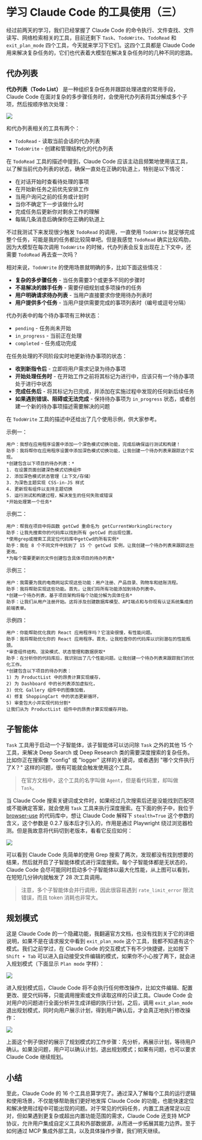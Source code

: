 # 学习 Claude Code 的工具使用（三）

经过前两天的学习，我们已经掌握了 Claude Code 的命令执行、文件查找、文件读写、网络检索相关的工具，目前还剩下 `Task`、`TodoWrite`、`TodoRead` 和 `exit_plan_mode` 四个工具，今天就来学习下它们。这四个工具都是 Claude Code 用来解决复杂任务的，它们也代表着大模型在解决复杂任务时的几种不同的思路。

## 代办列表

**代办列表（Todo List）** 是一种组织复杂任务并跟踪处理进度的常用手段，Claude Code 在面对复杂的多步骤任务时，会使用代办列表将其分解成多个子项，然后按顺序依次处理：

![](./images/claude-code-todo.png)

和代办列表相关的工具有两个：

* `TodoRead` - 读取当前会话的代办列表
* `TodoWrite` - 创建和管理结构化的代办列表

在 `TodoRead` 工具的描述中提到，Claude Code 应该主动且频繁地使用该工具，以了解当前代办列表的状态，确保一直处在正确的轨道上，特别是以下情况：

- 在对话开始时查看待处理的事项
- 在开始新任务之前优先安排工作
- 当用户询问之前的任务或计划时
- 当你不确定下一步该做什么时
- 完成任务后更新你对剩余工作的理解
- 每隔几条消息后确保你在正确的轨道上

不过我测试下来发现很少触发 `TodoRead` 的调用，一直使用 `TodoWrite` 就足够完成整个任务，可能是我的任务都比较简单吧。但是我感觉 `TodoRead` 确实比较鸡肋，因为大模型在每次调用 `TodoWrite` 的时候，代办列表会反复出现在上下文中，还需要 `TodoRead` 再去查一次吗？

相对来说，`TodoWrite` 的使用场景就明确的多，比如下面这些情况：

- **复杂的多步骤任务** - 当任务需要3个或更多不同的步骤时
- **不易解决的棘手任务** - 需要仔细规划或多项操作的任务
- **用户明确请求待办列表** - 当用户直接要求你使用待办列表时
- **用户提供多个任务** - 当用户提供需要完成的事项列表时（编号或逗号分隔）

代办列表中的每个待办事项有三种状态：

- `pending` - 任务尚未开始
- `in_progress` - 当前正在处理
- `completed` - 任务成功完成

在任务处理的不同阶段实时地更新待办事项的状态：

- **收到新指令后** - 立即将用户需求记录为待办事项
- **开始处理任务时** - 在开始工作之前将其标记为进行中，应该只有一个待办事项处于进行中状态
- **完成任务后** - 将其标记为已完成，并添加在实施过程中发现的任何新后续任务
- **如果遇到错误、阻碍或无法完成** - 保持待办事项为 `in_progress` 状态，或者创建一个新的待办事项描述需要解决的问题

在 `TodoWrite` 工具的描述中还给出了几个使用示例，供大家参考。

示例一：

```
用户：我想在应用程序设置中添加一个深色模式切换功能，完成后确保运行测试和构建！
助手：我将帮你在应用程序设置中添加深色模式切换功能，让我创建一个待办列表来跟踪这个实现。
*创建包含以下项目的待办列表：*
1. 在设置页面创建深色模式切换组件
2. 添加深色模式状态管理（上下文/存储）
3. 为深色主题实现 CSS-in-JS 样式
4. 更新现有组件以支持主题切换
5. 运行测试和构建过程，解决发生的任何失败或错误
*开始处理第一个任务*
```

示例二：

```
用户：帮我在项目中将函数 getCwd 重命名为 getCurrentWorkingDirectory
助手：让我先搜索你的代码库以找到所有 getCwd 的出现位置。
*使用grep或搜索工具定位代码库中getCwd的所有实例*
助手：我在 8 个不同文件中找到了 15 个 getCwd 实例，让我创建一个待办列表来跟踪这些更改。
*为每个需要更新的文件创建包含具体项目的待办列表*
```

示例三：

```
用户：我需要为我的电商网站实现这些功能：用户注册、产品目录、购物车和结账流程。
助手：我将帮助实现这些功能。首先，让我们将所有功能添加到待办列表中。
*创建一个待办列表，基于项目架构将每个功能分解为具体任务*
助手：让我们从用户注册开始。这将涉及创建数据库模型、API端点和与你现有认证系统集成的前端表单。
```

示例四：

```
用户：你能帮助优化我的 React 应用程序吗？它渲染很慢，有性能问题。
助手：我将帮助优化你的 React 应用程序。首先，让我检查你的代码库以识别潜在的性能瓶颈。
*审查组件结构、渲染模式、状态管理和数据获取*
助手：在分析你的代码库后，我识别出了几个性能问题。让我创建一个待办列表来跟踪我们的优化工作。
*创建包含以下项目的待办列表：
1) 为 ProductList 中的昂贵计算实现缓存，
2) 为 Dashboard 中的长列表添加虚拟化，
3) 优化 Gallery 组件中的图像加载，
4) 修复 ShoppingCart 中的状态更新循环，
5) 审查包大小并实现代码分割*
让我们从为 ProductList 组件中的昂贵计算实现缓存开始。
```

## 子智能体

`Task` 工具用于启动一个子智能体，该子智能体可以访问除 `Task` 之外的其他 15 个工具，来解决 Deep Search 或 Deep Research 类的需要深度搜索的复杂任务。比如你正在搜索像 "config" 或 "logger" 这样的关键词，或者遇到 "哪个文件执行了X？" 这样的问题，很有可能就会触发使用这个工具。

> 在官方文档中，这个工具的名字叫做 `Agent`，但是看代码里，却叫做 `Task`。

当 Claude Code 搜索关键词或文件时，如果经过几次搜索后还是没能找到匹配项或不能确定答案，就会使用 `Task` 工具来执行深度搜索。在下面的例子中，我位于 [browser-use](https://github.com/browser-use/browser-use) 的代码库中，想让 Claude Code 解释下 `stealth=True` 这个参数的含义，这个参数是 0.2.7 版本后才引入的，作用是通过 Playwright 绕过浏览器检测。但是我故意将代码切到老版本，看看它反应如何：

![](./images/claude-code-agent.jpg)

可以看到 Claude Code 先简单的使用 Grep 搜索了两次，发现都没有找到想要的结果，然后就开启了子智能体模式进行深度搜索。每个子智能体都是无状态的，Claude Code 会尽可能同时启动多个子智能体以最大化性能，从上图可以看到，在短短几分钟内就触发了 28 次工具调用。

> 注意，多个子智能体会并行调用，因此很容易遇到 `rate_limit_error` 限流错误，而且 token 消耗也非常大。

## 规划模式

这是 Claude Code 的一个隐藏功能，我翻遍官方文档，也没有找到关于它的详细说明，如果不是在请求报文中看到 `exit_plan_mode` 这个工具，我都不知道有这个模式。我们之前学过，在 Claude Code 的交互模式下有不少快捷键，比如按下 `Shift + Tab` 可以进入自动接受文件编辑的模式，如果你不小心按了两下，就会进入规划模式（下面显示 `Plan mode` 字样）：

![](./images/claude-code-plan-mode-enabled.png)

进入规划模式后，Claude Code 将不会执行任何修改操作，比如文件编辑、配置更改、提交代码等，只能调用搜索或文件读取这样的只读工具。Claude Code 会对用户的问题进行全面分析并生成详细的执行计划，之后，调用 `exit_plan_mode` 退出规划模式，同时向用户展示计划，得到用户确认后，才会真正地执行修改操作：

![](./images/claude-code-plan-mode.png)

上面这个例子很好的展示了规划模式的工作步骤：先分析，再展示计划，等待用户确认。如果没问题，用户可以确认计划，退出规划模式；如果有问题，也可以要求 Claude Code 继续规划。

## 小结

至此，Claude Code 的 16 个工具总算学完了。通过深入了解每个工具的运行逻辑和使用场景，不仅能够帮助我们更好地发挥 Claude Code 的功能，也能快速定位和解决使用过程中可能出现的问题。对于常见的代码任务，内置工具通常足以应对，但如果遇到更复杂或超出内置功能范围的需求，Claude Code 还支持 MCP 协议，允许用户集成自定义工具和外部数据源，从而进一步拓展其能力边界。至于如何通过 MCP 集成外部工具，以及具体操作步骤，我们明天继续。
